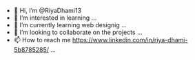 - 👋 Hi, I’m @RiyaDhami13
- 👀 I’m interested in learning ...
- 🌱 I’m currently learning web designig ...
- 💞️ I’m looking to collaborate on the projects ...
- 📫 How to reach me https://www.linkedin.com/in/riya-dhami-5b8785285/ ...

<!---
RiyaDhami13/RiyaDhami13 is a ✨ special ✨ repository because its `README.md` (this file) appears on your GitHub profile.
You can click the Preview link to take a look at your changes.
--->
